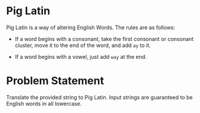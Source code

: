 # Pig Latin
Pig Latin is a way of altering English Words. The rules are as follows:

- If a word begins with a consonant, take the first consonant or consonant cluster, move it to the end of the word, and add ```ay``` to it.

- If a word begins with a vowel, just add ```way``` at the end.

# Problem Statement
Translate the provided string to Pig Latin. Input strings are guaranteed to be English words in all lowercase.
